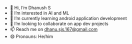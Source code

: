 - 👋 Hi, I’m Dhanush S
- 👀 I’m interested in AI and ML 
- 🌱 I’m currently learning android application development
- 💞️ I’m looking to collaborate on app dev projects 
- 📫 Reach me on dhanu.sjs.167@gmail.com
- 😄 Pronouns: He/him
  
<!---
Dhanush-S-167/Dhanush-S-167 is a ✨ special ✨ repository because its `README.md` (this file) appears on your GitHub profile.
You can click the Preview link to take a look at your changes.
--->
